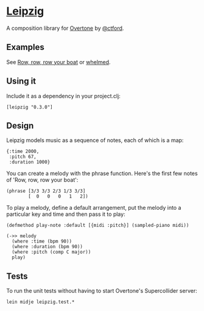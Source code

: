 [Leipzig](https://github.com/ctford/leipzig)
=========
A composition library for [Overtone](https://github.com/overtone/overtone) by [@ctford](https://github.com/ctford).

Examples
--------
See [Row, row, row your boat](src/leipzig/example/row_row_row_your_boat.clj) or [whelmed](https://github.com/ctford/whelmed).

Using it
--------
Include it as a dependency in your project.clj:

    [leipzig "0.3.0"]

Design
------

Leipzig models music as a sequence of notes, each of which is a map:

    {:time 2000,
     :pitch 67,
     :duration 1000}

You can create a melody with the phrase function. Here's the first few notes of 'Row, row, row your boat':

    (phrase [3/3 3/3 2/3 1/3 3/3]
            [  0   0   0   1   2])

To play a melody, define a default arrangement, put the melody into a particular key and time and then pass it to play:

    (defmethod play-note :default [{midi :pitch}] (sampled-piano midi))

    (->> melody
      (where :time (bpm 90))
      (where :duration (bpm 90))
      (where :pitch (comp C major))
      play)

Tests
-----

To run the unit tests without having to start Overtone's Supercollider server:

    lein midje leipzig.test.*
